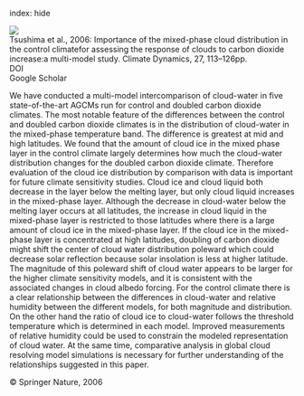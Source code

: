 index: hide

<div class="Citation">
    <div class="Citation-thumb CitationThumb-linked"  data-href="https://doi.org/10.1007/s00382-006-0127-7">
      <img src="https://static.claimspace.cloud/climate-study-static/refs/thumbs/7/Tsushima_et_al_2006-thumb.png" />
    </div>

  <div class="Citation-body">
    <div class="Citation-text">Tsushima et al., 2006: Importance of the mixed-phase cloud distribution in the control climatefor assessing the response of clouds to carbon dioxide increase:a multi-model study. <span class="Article-journal">Climate Dynamics, </span><span class="Article-volume">27, </span>113–126pp.</div>
    <div class="Citation-links">
      <div class="CitationLink" data-href="https://doi.org/10.1007/s00382-006-0127-7">
        <div class="CitationLink-icon CitationLink-Doi"></div>
        <div class="CitationLink-text">DOI</div>
      </div>
      <div class="CitationLink" data-href="https://scholar.google.com/scholar?q=10.1007/s00382-006-0127-7">
        <div class="CitationLink-icon CitationLink-Scholar"></div>
        <div class="CitationLink-text">Google Scholar</div>
      </div>
    </div>
  </div>
</div>

We have conducted a multi-model intercomparison of cloud-water in five state-of-the-art AGCMs run for control and doubled carbon dioxide climates. The most notable feature of the differences between the control and doubled carbon dioxide climates is in the distribution of cloud-water in the mixed-phase temperature band. The difference is greatest at mid and high latitudes. We found that the amount of cloud ice in the mixed phase layer in the control climate largely determines how much the cloud-water distribution changes for the doubled carbon dioxide climate. Therefore evaluation of the cloud ice distribution by comparison with data is important for future climate sensitivity studies. Cloud ice and cloud liquid both decrease in the layer below the melting layer, but only cloud liquid increases in the mixed-phase layer. Although the decrease in cloud-water below the melting layer occurs at all latitudes, the increase in cloud liquid in the mixed-phase layer is restricted to those latitudes where there is a large amount of cloud ice in the mixed-phase layer. If the cloud ice in the mixed-phase layer is concentrated at high latitudes, doubling of carbon dioxide might shift the center of cloud water distribution poleward which could decrease solar reflection because solar insolation is less at higher latitude. The magnitude of this poleward shift of cloud water appears to be larger for the higher climate sensitivity models, and it is consistent with the associated changes in cloud albedo forcing. For the control climate there is a clear relationship between the differences in cloud-water and relative humidity between the different models, for both magnitude and distribution. On the other hand the ratio of cloud ice to cloud-water follows the threshold temperature which is determined in each model. Improved measurements of relative humidity could be used to constrain the modeled representation of cloud water. At the same time, comparative analysis in global cloud resolving model simulations is necessary for further understanding of the relationships suggested in this paper.

<div class="Citation-copy">
&copy; Springer Nature, 2006
</div>